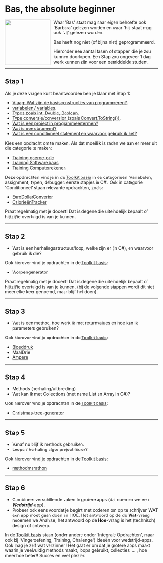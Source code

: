 # Bas, the absolute beginner

<img style="float: left; padding-right: 10px;" width="150" src="https://stasemsoft.github.io/softwarematerial/docs/personas/figures/bas-small.png">

Waar 'Bas' staat mag naar eigen behoefte ook 'Barbara' gelezen worden en waar 'hij' staat mag ook 'zij' gelezen worden.

Bas heeft nog niet (of bijna niet) geprogrammeerd.

Hieronder een aantal fasen of stappen die je zou kunnen  doorlopen. Een Stap zou ongeveer 1 dag werk kunnen zijn voor een gemiddelde student.

---

## Stap 1
Als je deze vragen kunt beantwoorden ben je klaar met Stap 1:

-   [Vraag: Wat zijn de basisconstructies van programmeren?](../basic/#variabelen-assignment-typen-debugger-eerste-stapjes-in-c).
-   [variabelen / variables](../basic/#variabelen-assignment-typen-debugger-eerste-stapjes-in-c).
-   [Types zoals int, Double, Boolean](../basic/#variabelen-assignment-typen-debugger-eerste-stapjes-in-c).
-   [Type conversie/conversion (zoals Convert.ToString())](../basic/#variabelen-assignment-typen-debugger-eerste-stapjes-in-c).
-   [Wat is een project in programmeertermen?](../process/infoVisualStudioInstallatie)
-   [Wat is een statement?](../process/infoVisualStudioInstallatie)
-   [Wat is een conditioneel statement en waarvoor gebruik ik het?](../basic/#conditioneel)

Kies een opdracht om te maken. Als dat moeilijk is raden we aan er meer uit die categorie te maken:

+ [Training goeroe-calc](training_GuruCalc.md)
+ [Training Software baas](training_softwareBaas.md)
+ [Training Computerrekenen](training_ComputerRekenen.md)

Deze opdrachten vind je in de [Toolkit basis](../basic) in de categorieën 'Variabelen, assignment, typen, debugger: eerste stapjes in C#'. Ook in categorie 'Conditioneel' staan relevante opdrachten, zoals:
+ [EuroDollarConvertor](training_Euro-Dollar-Converter.md)
+ [CalorieënTracker](../basic/conditioneel/Calorieen-tracker)


Praat regelmatig met je docent! Dat is degene die uiteindelijk bepaalt of hij/zij/ie overtuigd is van je kunnen. 

---


## Stap 2

-   Wat is een herhalingsstructuur/loop, welke zijn er (in C#), en waarvoor gebruik ik die?

Ook hierover vind je opdrachten in de  [Toolkit basis](../basic):
+ [Worpengenerator](../docs/basic/lussen/Worpengenerator)


Praat regelmatig met je docent! Dat is degene die uiteindelijk bepaalt of hij/zij/ie overtuigd is van je kunnen. (bij de volgende stappen wordt dit niet meer elke keer genoemd, maar blijf het doen). 

---

## Stap 3

-   Wat is een method, hoe werk ik met returnvalues en hoe kan ik parameters gebruiken?

Ook hierover vind je opdrachten in de  [Toolkit basis](../basic):
+ [Bloeddruk](../basic/methoden/training_Bloeddruk)
+ [MaalDrie](../basic/methoden/training_MethodMaaldrie)
+ [Ampere](../basic/methoden/training_MethodAmpere)

---

## Stap 4

-   Methods (herhaling/uitbreiding)
-   Wat kan ik met Collections (met name List en Array in C#)?

Ook hierover vind je opdrachten in de  [Toolkit basis](../basic):
+ [Christmas-tree-generator](training_Christmas-tree-generator.md)


---

## Stap 5

+ Vanaf nu blijf ik methods gebruiken.
+ Loops / herhaling algo: project-Euler?

Ook hierover vind je opdrachten in de  [Toolkit basis](../basic):
+ [methodmarathon](../basic/methoden/training_methodmarathon)


---

## Stap 6
+ Combineer verschillende zaken in grotere apps (dat noemen we een ***Wedstrijd***-app).
+ Probeer ook eens voordat je begint met coderen om op te schrijven WAT een app moet gaan doen en HOE. Het antwoord op de de **Wat**-vraag nooemen we Analyse, het antwoord op de **Hoe**-vraag is het (technisch) design of ontwerp. 

In de  [Toolkit basis](../basic) staan (onder andere onder 'Integrale Opdrachten', maar ook bij 'Vingeroefening, Training, Challenge') ideeën voor wedstrijd-apps. Ook mag je zelf wat verzinnen! Het gaat er om dat je grotere apps maakt waarin je veelvuldig methods maakt, loops gebruikt, collecties, ... , hoe meer hoe beter!!  Succes en veel plezier.
